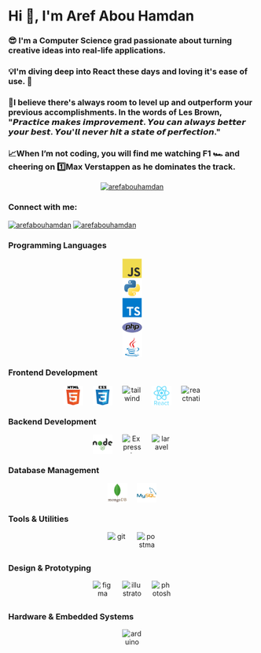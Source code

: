 <h1 align="left">Hi 👋, I'm Aref Abou Hamdan</h1>
<h3 align="left">😎 I'm a Computer Science grad passionate about turning creative ideas into real-life applications.</h3>
<h3 align="left">💡I'm diving deep into React these days and loving it's ease of use. 🚀</h3>
<h3 align="left">🎯I believe there's always room to level up and outperform your previous accomplishments. In the words of Les Brown, "𝙋𝙧𝙖𝙘𝙩𝙞𝙘𝙚 𝙢𝙖𝙠𝙚𝙨 𝙞𝙢𝙥𝙧𝙤𝙫𝙚𝙢𝙚𝙣𝙩. 𝙔𝙤𝙪 𝙘𝙖𝙣 𝙖𝙡𝙬𝙖𝙮𝙨 𝙗𝙚𝙩𝙩𝙚𝙧 𝙮𝙤𝙪𝙧 𝙗𝙚𝙨𝙩. 𝙔𝙤𝙪'𝙡𝙡 𝙣𝙚𝙫𝙚𝙧 𝙝𝙞𝙩 𝙖 𝙨𝙩𝙖𝙩𝙚 𝙤𝙛 𝙥𝙚𝙧𝙛𝙚𝙘𝙩𝙞𝙤𝙣." </h3>
<h3 align="left">📈When I’m not coding, you will find me watching F1 🏎️ and cheering on 1️⃣Max Verstappen as he dominates the track.</h3>

<div style="display: flex; justify-content: center;"> <a href="https://github.com/ryo-ma/github-profile-trophy"><img src="https://github-profile-trophy.vercel.app/?username=ArefAH&theme=onedark&rank=-C,-?" alt="arefabouhamdan" /></a> </div>

<h3 align="left">Connect with me:</h3>
<p align="left">
<a href="https://linkedin.com/in/arefabouhamdan" target="blank"><img align="center" src="https://raw.githubusercontent.com/rahuldkjain/github-profile-readme-generator/master/src/images/icons/Social/linked-in-alt.svg" alt="arefabouhamdan" height="30" width="40" /></a>
<a href="https://instagram.com/arefabouhamdan" target="blank"><img align="center" src="https://raw.githubusercontent.com/rahuldkjain/github-profile-readme-generator/master/src/images/icons/Social/instagram.svg" alt="arefabouhamdan" height="30" width="40" /></a>
</p>

<h3>Programming Languages</h3>
<p style="display: flex; justify-content: center; align-items: center; gap: 20px; flex-wrap: wrap;">
  <span style="display: flex; flex-direction: column; align-items: center; text-align: center;">
    <img src="https://raw.githubusercontent.com/devicons/devicon/master/icons/javascript/javascript-original.svg" alt="javascript" width="40" height="40"/>
  <span style="display: flex; flex-direction: column; align-items: center; text-align: center;">
    <img src="https://raw.githubusercontent.com/devicons/devicon/master/icons/python/python-original.svg" alt="python" width="40" height="40"/>
  </span>
  <span style="display: flex; flex-direction: column; align-items: center; text-align: center;">
    <img src="https://raw.githubusercontent.com/devicons/devicon/master/icons/typescript/typescript-original.svg" alt="typescript" width="40" height="40"/>
  </span>
  <span style="display: flex; flex-direction: column; align-items: center; text-align: center;">
    <img src="https://raw.githubusercontent.com/devicons/devicon/master/icons/php/php-original.svg" alt="php" width="40" height="40"/>
  </span>
  <span style="display: flex; flex-direction: column; align-items: center; text-align: center;">
    <img src="https://raw.githubusercontent.com/devicons/devicon/master/icons/java/java-original.svg" alt="java" width="40" height="40"/>
  </span>
</p>

<h3>Frontend Development</h3>
<p style="display: flex; justify-content: center; align-items: center; gap: 20px; flex-wrap: wrap;">
  <span style="display: flex; flex-direction: column; align-items: center; text-align: center;">
    <img src="https://raw.githubusercontent.com/devicons/devicon/master/icons/html5/html5-original-wordmark.svg" alt="html5" width="40" height="40"/>
  </span>
  <span style="display: flex; flex-direction: column; align-items: center; text-align: center;">
    <img src="https://raw.githubusercontent.com/devicons/devicon/master/icons/css3/css3-original-wordmark.svg" alt="css3" width="40" height="40"/>
  </span>
  <span style="display: flex; flex-direction: column; align-items: center; text-align: center;">
    <img src="https://www.vectorlogo.zone/logos/tailwindcss/tailwindcss-icon.svg" alt="tailwind" width="40" height="40"/>
  </span>
  <span style="display: flex; flex-direction: column; align-items: center; text-align: center;">
    <img src="https://raw.githubusercontent.com/devicons/devicon/master/icons/react/react-original-wordmark.svg" alt="react" width="40" height="40"/>
  </span>
  <span style="display: flex; flex-direction: column; align-items: center; text-align: center;">
    <img src="https://reactnative.dev/img/header_logo.svg" alt="reactnative" width="40" height="40"/>
  </span>
</p>

<h3>Backend Development</h3>
<p style="display: flex; justify-content: center; align-items: center; gap: 20px; flex-wrap: wrap;">
  <span style="display: flex; flex-direction: column; align-items: center; text-align: center;">
    <img src="https://raw.githubusercontent.com/devicons/devicon/master/icons/nodejs/nodejs-original-wordmark.svg" alt="nodejs" width="40" height="40"/>
  </span>
  <span style="display: flex; flex-direction: column; align-items: center; text-align: center;">
    <img src="https://vectorified.com/images/express-js-icon-20.png" alt="Express.js Logo" width="40" height="40"/>
  </span>
  <span style="display: flex; flex-direction: column; align-items: center; text-align: center;">
    <img src="https://laravel.com/img/logomark.min.svg" alt="laravel" width="40" height="40"/>
  </span>
</p>

<h3>Database Management</h3>
<p style="display: flex; justify-content: center; align-items: center; gap: 20px; flex-wrap: wrap;">
  <span style="display: flex; flex-direction: column; align-items: center; text-align: center;">
    <img src="https://raw.githubusercontent.com/devicons/devicon/master/icons/mongodb/mongodb-original-wordmark.svg" alt="mongodb" width="40" height="40"/>
  </span>
  <span style="display: flex; flex-direction: column; align-items: center; text-align: center;">
    <img src="https://raw.githubusercontent.com/devicons/devicon/master/icons/mysql/mysql-original-wordmark.svg" alt="mysql" width="40" height="40"/>
  </span>
</p>

<h3>Tools & Utilities</h3>
<p style="display: flex; justify-content: center; align-items: center; gap: 20px; flex-wrap: wrap;">
  <span style="display: flex; flex-direction: column; align-items: center; text-align: center;">
    <img src="https://git-scm.com/images/logos/downloads/Git-Icon-1788C.png" alt="git" width="40" height="40"/>
  </span>
  <span style="display: flex; flex-direction: column; align-items: center; text-align: center;">
    <img src="https://www.vectorlogo.zone/logos/getpostman/getpostman-icon.svg" alt="postman" width="40" height="40"/>
  </span>
</p>

<h3>Design & Prototyping</h3>
<p style="display: flex; justify-content: center; align-items: center; gap: 20px; flex-wrap: wrap;">
  <span style="display: flex; flex-direction: column; align-items: center; text-align: center;">
    <img src="https://www.vectorlogo.zone/logos/figma/figma-icon.svg" alt="figma" width="40" height="40"/>
  </span>
  <span style="display: flex; flex-direction: column; align-items: center; text-align: center;">
    <img src="https://www.vectorlogo.zone/logos/adobe_illustrator/adobe_illustrator-icon.svg" alt="illustrator" width="40" height="40"/>
  </span>
  <span style="display: flex; flex-direction: column; align-items: center; text-align: center;">
    <img src="https://logodownload.org/wp-content/uploads/2019/10/adobe-photoshop-logo-0.png" alt="photoshop" width="40" height="40"/>
  </span>
</p>

<h3>Hardware & Embedded Systems</h3>
<p style="display: flex; justify-content: center; align-items: center; gap: 20px; flex-wrap: wrap;">
  <span style="display: flex; flex-direction: column; align-items: center; text-align: center;">
    <img src="https://cdn.worldvectorlogo.com/logos/arduino-1.svg" alt="arduino" width="40" height="40"/>
  </span>
</p>
